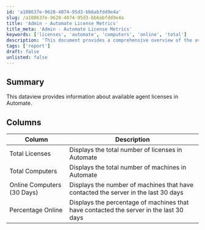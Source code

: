 ```yaml
---
id: 'a108637e-9628-4074-95d3-bb6abfdd9e4a'
slug: /a108637e-9628-4074-95d3-bb6abfdd9e4a
title: 'Admin - Automate License Metrics'
title_meta: 'Admin - Automate License Metrics'
keywords: ['licenses', 'automate', 'computers', 'online', 'total']
description: 'This document provides a comprehensive overview of the available agent licenses in ConnectWise Automate, detailing the total number of licenses, the total number of computers, and the online status of machines over the last 30 days.'
tags: ['report']
draft: false
unlisted: false
---
```


## Summary

This dataview provides information about available agent licenses in Automate.

## Columns

| Column                         | Description                                                                 |
|--------------------------------|-----------------------------------------------------------------------------|
| Total Licenses                 | Displays the total number of licenses in Automate                          |
| Total Computers                | Displays the total number of machines in Automate                          |
| Online Computers (30 Days)     | Displays the number of machines that have contacted the server in the last 30 days |
| Percentage Online              | Displays the percentage of machines that have contacted the server in the last 30 days |


